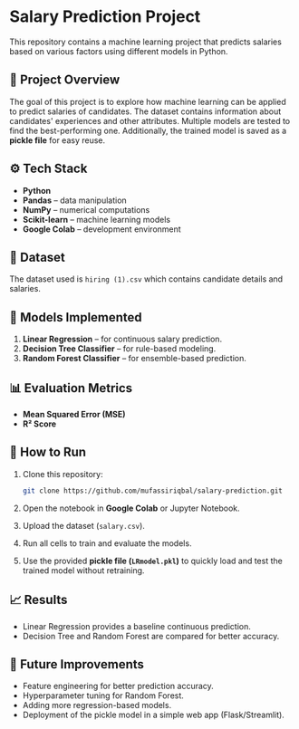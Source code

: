 # Salary Prediction Project

This repository contains a machine learning project that predicts salaries based on various factors using different models in Python.

## 📌 Project Overview

The goal of this project is to explore how machine learning can be applied to predict salaries of candidates. The dataset contains information about candidates' experiences and other attributes. Multiple models are tested to find the best-performing one. Additionally, the trained model is saved as a **pickle file** for easy reuse.

## ⚙️ Tech Stack

* **Python**
* **Pandas** – data manipulation
* **NumPy** – numerical computations
* **Scikit-learn** – machine learning models
* **Google Colab** – development environment

## 📂 Dataset

The dataset used is `hiring (1).csv` which contains candidate details and salaries.

## 🚀 Models Implemented

1. **Linear Regression** – for continuous salary prediction.
2. **Decision Tree Classifier** – for rule-based modeling.
3. **Random Forest Classifier** – for ensemble-based prediction.

## 📊 Evaluation Metrics

* **Mean Squared Error (MSE)**
* **R² Score**

## 📝 How to Run

1. Clone this repository:

   ```bash
   git clone https://github.com/mufassiriqbal/salary-prediction.git
   ```

2. Open the notebook in **Google Colab** or Jupyter Notebook.

3. Upload the dataset (`salary.csv`).

4. Run all cells to train and evaluate the models.

5. Use the provided **pickle file (`LRmodel.pkl`)** to quickly load and test the trained model without retraining.

## 📈 Results

* Linear Regression provides a baseline continuous prediction.
* Decision Tree and Random Forest are compared for better accuracy.

## 🔮 Future Improvements

* Feature engineering for better prediction accuracy.
* Hyperparameter tuning for Random Forest.
* Adding more regression-based models.
* Deployment of the pickle model in a simple web app (Flask/Streamlit).
